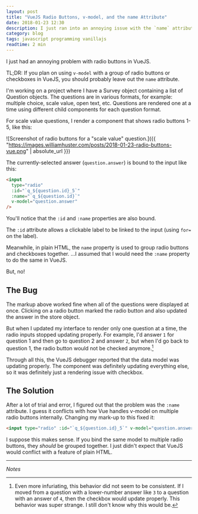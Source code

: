 ```yaml
---
layout: post
title: "VueJS Radio Buttons, v-model, and the name Attribute"
date: 2018-01-23 12:30
description: I just ran into an annoying issue with the `name` attribute while using radio buttons with VueJS.
category: blog
tags: javascript programming vanillajs
readtime: 2 min
---
```


I just had an annoying problem with radio buttons in VueJS.

TL;DR: If you plan on using `v-model` with a group of radio buttons or checkboxes in VueJS, you should probably leave out the `name` attribute.

I'm working on a project where I have a Survey object containing a list of Question objects. The questions are in various formats, for example: multiple choice, scale value, open text, etc. Questions are rendered one at a time using different child components for each question format.

For scale value questions, I render a component that shows radio buttons 1-5, like this:

![Screenshot of radio buttons for a "scale value" question.]({{ "https://images.williamhuster.com/posts/2018-01-23-radio-buttons-vue.png" | absolute_url }})

The currently-selected answer (`question.answer`) is bound to the input like this:

```html
<input
  type="radio"
  :id="`q_${question.id}_5`"
  :name="`q_${question.id}`"
  v-model="question.answer"
/>
```

You'll notice that the `:id` and `:name` properties are also bound.

The `:id` attribute allows a clickable label to be linked to the input (using `for=` on the label).

Meanwhile, in plain HTML, the `name` property is used to group radio buttons and checkboxes together. ...I assumed that I would need the `:name` property to do the same in VueJS.

But, no!

## The Bug

The markup above worked fine when all of the questions were displayed at once. Clicking on a radio button marked the radio button and also updated the answer in the store object.

But when I updated my interface to render only one question at a time, the radio inputs stopped updating properly. For example, I'd answer `1` for question 1 and then go to question 2 and answer `2`, but when I'd go back to question 1, the radio button would not be checked anymore.[^1]

Through all this, the VueJS debugger reported that the data model was updating properly. The component was definitely updating everything else, so it was definitely just a rendering issue with checkbox.

## The Solution

After a lot of trial and error, I figured out that the problem was the `:name` attribute. I guess it conflicts with how Vue handles v-model on multiple radio buttons internally. Changing my mark-up to this fixed it:

```html
<input type="radio" :id="`q_${question.id}_5`" v-model="question.answer" />
```

I suppose this makes sense. If you bind the same model to multiple radio buttons, they _should_ be grouped together. I just didn't expect that VueJS would conflict with a feature of plain HTML.

---

_Notes_

[^1]: Even more infuriating, this behavior did not seem to be consistent. If I moved from a question with a lower-number answer like `3` to a question with an answer of `4`, then the checkbox would update properly. This behavior was super strange. I still don't know why this would be.
